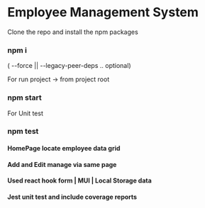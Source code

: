 # Employee Management System

Clone the repo and install the npm packages

### npm i

( --force || --legacy-peer-deps .. optional)

For run project -> from project root

### npm start

For Unit test

### npm test

#### HomePage locate employee data grid

#### Add and Edit manage via same page

#### Used react hook form | MUI | Local Storage data

#### Jest unit test and include coverage reports
